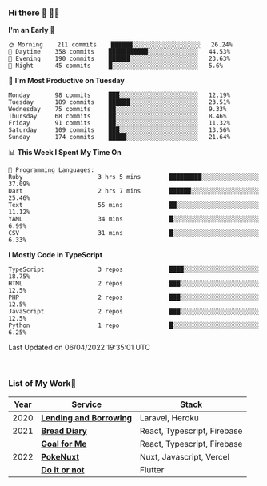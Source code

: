 ### Hi there 👋 🧑‍💻



<!--START_SECTION:waka-->
**I'm an Early 🐤** 

```text
🌞 Morning    211 commits    ██████░░░░░░░░░░░░░░░░░░░   26.24% 
🌆 Daytime    358 commits    ███████████░░░░░░░░░░░░░░   44.53% 
🌃 Evening    190 commits    ██████░░░░░░░░░░░░░░░░░░░   23.63% 
🌙 Night      45 commits     █░░░░░░░░░░░░░░░░░░░░░░░░   5.6%

```
📅 **I'm Most Productive on Tuesday** 

```text
Monday       98 commits     ███░░░░░░░░░░░░░░░░░░░░░░   12.19% 
Tuesday      189 commits    ██████░░░░░░░░░░░░░░░░░░░   23.51% 
Wednesday    75 commits     ██░░░░░░░░░░░░░░░░░░░░░░░   9.33% 
Thursday     68 commits     ██░░░░░░░░░░░░░░░░░░░░░░░   8.46% 
Friday       91 commits     ██░░░░░░░░░░░░░░░░░░░░░░░   11.32% 
Saturday     109 commits    ███░░░░░░░░░░░░░░░░░░░░░░   13.56% 
Sunday       174 commits    █████░░░░░░░░░░░░░░░░░░░░   21.64%

```


📊 **This Week I Spent My Time On** 

```text
💬 Programming Languages: 
Ruby                     3 hrs 5 mins        █████████░░░░░░░░░░░░░░░░   37.09% 
Dart                     2 hrs 7 mins        ██████░░░░░░░░░░░░░░░░░░░   25.46% 
Text                     55 mins             ██░░░░░░░░░░░░░░░░░░░░░░░   11.12% 
YAML                     34 mins             █░░░░░░░░░░░░░░░░░░░░░░░░   6.99% 
CSV                      31 mins             █░░░░░░░░░░░░░░░░░░░░░░░░   6.33%

```

**I Mostly Code in TypeScript** 

```text
TypeScript               3 repos             ████░░░░░░░░░░░░░░░░░░░░░   18.75% 
HTML                     2 repos             ███░░░░░░░░░░░░░░░░░░░░░░   12.5% 
PHP                      2 repos             ███░░░░░░░░░░░░░░░░░░░░░░   12.5% 
JavaScript               2 repos             ███░░░░░░░░░░░░░░░░░░░░░░   12.5% 
Python                   1 repo              █░░░░░░░░░░░░░░░░░░░░░░░░   6.25%

```



 Last Updated on 06/04/2022 19:35:01 UTC
<!--END_SECTION:waka-->


<br />

### List of My Work🚀

| Year | Service | Stack |
|--|--|--|
| 2020 | [**Lending and Borrowing**](https://lending-and-borrowing.herokuapp.com/) | Laravel, Heroku |
| 2021 | [**Bread Diary**](https://bread-diary-web.web.app/) | React, Typescript, Firebase |
|  | [**Goal for Me**](https://goal-for-me.web.app/) | React, Typescript, Firebase |
| 2022 | [**PokeNuxt**](https://pokenuxt.vercel.app/) | Nuxt, Javascript, Vercel |
|  | [**Do it or not**](https://apps.apple.com/jp/app/do-it-or-not/id1613818865) | Flutter |
